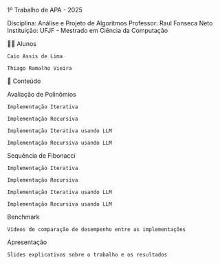  1º Trabalho de APA - 2025

Disciplina: Análise e Projeto de Algoritmos
Professor: Raul Fonseca Neto
Instituição: UFJF - Mestrado em Ciência da Computação

👨‍🏫 Alunos

    Caio Assis de Lima

    Thiago Ramalho Vieira

📌 Conteúdo

 Avaliação de Polinômios

    Implementação Iterativa

    Implementação Recursiva

    Implementação Iterativa usando LLM

    Implementação Recursiva usando LLM

Sequência de Fibonacci

    Implementação Iterativa

    Implementação Recursiva

    Implementação Iterativa usando LLM

    Implementação Recursiva usando LLM

Benchmark

    Vídeos de comparação de desempenho entre as implementações

Apresentação

    Slides explicativos sobre o trabalho e os resultados
